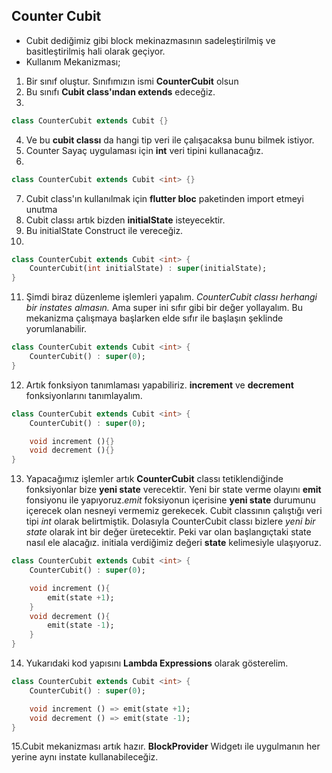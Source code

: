 ## Counter Cubit 

- Cubit dediğimiz gibi block mekinazmasının sadeleştirilmiş ve basitleştirilmiş hali olarak geçiyor.
- Kullanım Mekanizması;
1. Bir sınıf oluştur. Sınıfımızın ismi **CounterCubit** olsun
2. Bu sınıfı **Cubit class'ından extends** edeceğiz.
3. 
```dart
class CounterCubit extends Cubit {}
```
4. Ve bu **cubit classı** da hangi tip veri ile çalışacaksa bunu bilmek istiyor.
5. Counter Sayaç uygulaması için **int** veri tipini kullanacağız.
6. 
```dart
class CounterCubit extends Cubit <int> {}
```
7. Cubit class'ın kullanılmak için **flutter bloc** paketinden import etmeyi unutma
8. Cubit classı artık bizden **initialState** isteyecektir.
9. Bu initialState Construct ile vereceğiz.
10. 
```dart
class CounterCubit extends Cubit <int> {
    CounterCubit(int initialState) : super(initialState);
}
```
11. Şimdi biraz düzenleme işlemleri yapalım. *CounterCubit classı herhangi bir instates almasın.* Ama super ini sıfır gibi bir değer yollayalım. Bu mekanizma çalışmaya başlarken elde sıfır ile başlaşın şeklinde yorumlanabilir.
```dart
class CounterCubit extends Cubit <int> {
    CounterCubit() : super(0);
}
```
12. Artık fonksiyon tanımlaması yapabiliriz. **increment** ve **decrement** fonksiyonlarını tanımlayalım.
```dart
class CounterCubit extends Cubit <int> {
    CounterCubit() : super(0);

    void increment (){}
    void decrement (){}
}
```
13. Yapacağımız işlemler artık **CounterCubit** classı tetiklendiğinde fonksiyonlar bize **yeni state** verecektir. Yeni bir state verme olayını **emit** fonsiyonu ile yapıyoruz.*emit* foksiyonun içerisine **yeni state** durumunu içerecek olan nesneyi vermemiz gerekecek. Cubit classının çalıştığı veri tipi *int* olarak belirtmiştik. Dolasıyla CounterCubit classı bizlere *yeni bir state* olarak int bir değer üretecektir. Peki var olan başlangıçtaki state nasıl ele alacağız. initiala verdiğimiz değeri **state** kelimesiyle ulaşıyoruz.
```dart
class CounterCubit extends Cubit <int> {
    CounterCubit() : super(0);

    void increment (){
        emit(state +1);
    }
    void decrement (){
        emit(state -1);
    }
}
```
14. Yukarıdaki kod yapısını **Lambda Expressions** olarak gösterelim.
```dart
class CounterCubit extends Cubit <int> {
    CounterCubit() : super(0);

    void increment () => emit(state +1);
    void decrement () => emit(state -1);
}
```
15.Cubit mekanizması artık hazır. **BlockProvider** Widgetı ile uygulmanın her yerine aynı instate kullanabileceğiz. 





